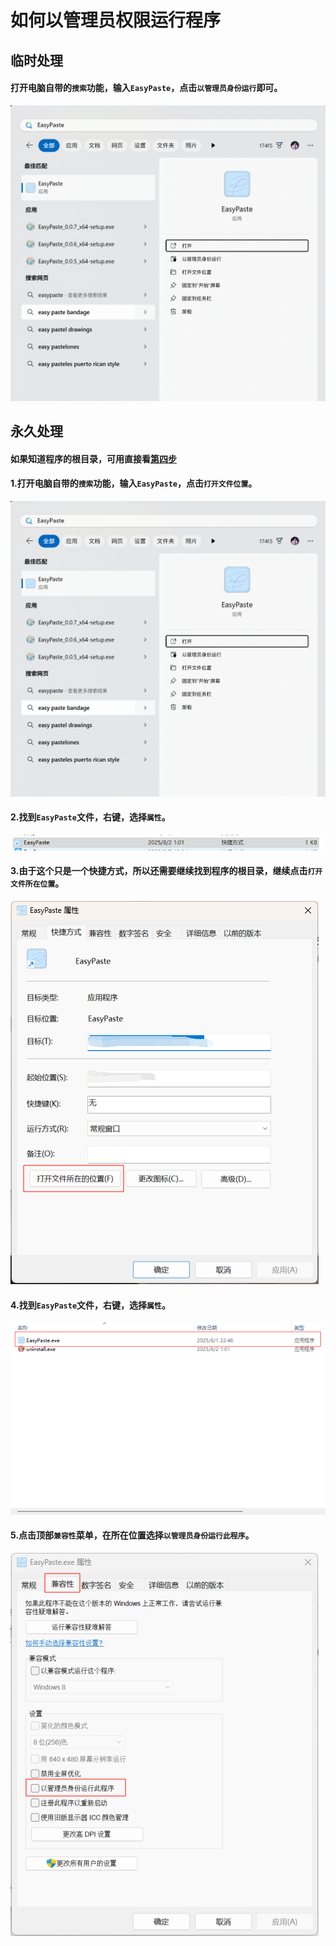 # 如何以管理员权限运行程序
## 临时处理

#### 打开电脑自带的`搜索`功能，输入`EasyPaste`，点击`以管理员身份运行`即可。
![img.png](img.png)
## 永久处理
#### 如果知道程序的根目录，可用直接看[第四步](#section1)
#### 1.打开电脑自带的`搜索`功能，输入`EasyPaste`，点击`打开文件位置`。
![img.png](img.png)

#### 2.找到`EasyPaste`文件，右键，选择`属性`。
![img_1.png](img_1.png)

#### 3.由于这个只是一个快捷方式，所以还需要继续找到程序的根目录，继续点击`打开文件所在位置`。
![img_6.png](img_6.png)

<a id="section1"></a>
#### 4.找到`EasyPaste`文件，右键，选择`属性`。
![img_3.png](img_3.png)

#### 5.点击顶部`兼容性`菜单，在所在位置选择`以管理员身份运行此程序`。
![img_5.png](img_5.png)